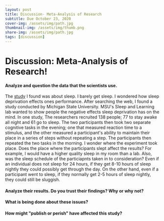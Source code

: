 ```yaml
---
layout: post
title: Discussion- Meta-Analysis of Research
subtitle: Due October 23, 2020
cover-img: /assets/img/path.jpg
thumbnail-img: /assets/img/thumb.png
share-img: /assets/img/path.jpg
tags: [discussion]
---
```


# Discussion: Meta-Analysis of Research!

#### Analyze and question the data that the scientists use.
The [study](https://www.sciencedaily.com/releases/2019/11/191121183923.htm) I found was about sleep. I barely get sleep. I wondered how sleep deprivation effects ones performance. After searching the web, I found a study conducted by Michigan State University. MSU's Sleep and Learning lab wanted to show people the negative effects sleep deprivation has on the mind. In one study, The researchers recruited 138 people; 77 to stay awake all night and 61 go to sleep. The two participants then took two separate cognitive tasks in the evening; one that measured reaction time to a stimulus, and the other measured a participant's ability to maintain their place in a series of steps without repeating a step. The participants then repeated the two tasks in the morning. I wonder where the experiment took place. Does the place where the participants slept affect the results? For example, I would have a higher quality sleep in my room than a lab. Also, was the sleep schedule of the particiapnts taken in to consideration? Even if an individual does not sleep for 24 hours, if they get 8-10 hours of sleep nightly they could possibly get through the day. On the other hand, even if a participant went to sleep, if they normally get 2-5 hours of sleep nightly, they could still be sluggish.

#### Analyze their results. Do you trust their findings? Why or why not?

#### What is being done about these issues?

#### How might "publish or perish" have affected this study?

